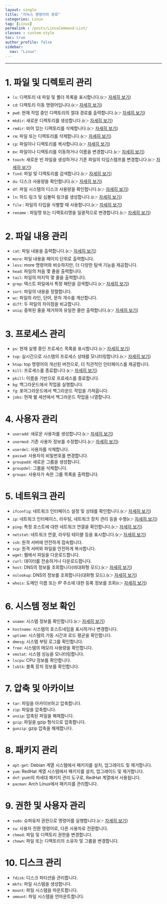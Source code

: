 ```yaml
---
layout: single
title: "리눅스 명령어의 종류"
categories: Linux
tag: [Linux]
permalink : /posts/LinuxCommand-List/
classes : custom-style
toc: true
author_profile: false
sidebar:
  nav: "Linux"
---
```


<hr>

# 1. 파일 및 디렉토리 관리

- `ls`: 디렉토리 내 파일 및 폴더 목록을 표시합니다.(👉 [자세히 보기](https://ehdgur5123.github.io/posts/LinuxCommand-ls))
- `cd`: 디렉토리 이동 명령어입니다.(👉 [자세히 보기](https://ehdgur5123.github.io/posts/LinuxCommand-cd))
- `pwd`: 현재 작업 중인 디렉토리의 절대 경로를 출력합니다.(👉 [자세히 보기](https://ehdgur5123.github.io/posts/LinuxCommand-pwd))
- `mkdir`: 새로운 디렉토리를 생성합니다.(👉 [자세히 보기](https://ehdgur5123.github.io/posts/LinuxCommand-mkdir))
- `rmdir`: 비어 있는 디렉토리를 삭제합니다.(👉 [자세히 보기](https://ehdgur5123.github.io/posts/LinuxCommand-rmdir))
- `rm`: 파일 또는 디렉토리를 삭제합니다.(👉 [자세히 보기](https://ehdgur5123.github.io/posts/LinuxCommand-rm))
- `cp`: 파일이나 디렉토리를 복사합니다.(👉 [자세히 보기](https://ehdgur5123.github.io/posts/LinuxCommand-cp))
- `mv`: 파일이나 디렉토리를 이동하거나 이름을 변경합니다.(👉 [자세히 보기](https://ehdgur5123.github.io/posts/LinuxCommand-mv))
- `touch`: 새로운 빈 파일을 생성하거나 기존 파일의 타임스탬프를 변경합니다.(👉 [자세히 보기](https://ehdgur5123.github.io/posts/LinuxCommand-touch))
- `find`: 파일 및 디렉토리를 검색합니다.(👉 [자세히 보기](https://ehdgur5123.github.io/posts/LinuxCommand-find))
- `du`: 디스크 사용량을 확인합니다.(👉 [자세히 보기](https://ehdgur5123.github.io/posts/LinuxCommand-du))
- `df`: 파일 시스템의 디스크 사용량을 확인합니다.(👉 [자세히 보기](https://ehdgur5123.github.io/posts/LinuxCommand-df))
- `ln`: 하드 링크 및 심볼릭 링크를 생성합니다.(👉 [자세히 보기](https://ehdgur5123.github.io/posts/LinuxCommand-ln))
- `file` : 파일의 타입을 식별할 때 사용합니다.(👉 [자세히 보기](https://ehdgur5123.github.io/posts/LinuxCommand-file))
- `rename` : 파일명 또는 디렉토리명을 일괄적으로 변경합니다.(👉 [자세히 보기](https://ehdgur5123.github.io/posts/LinuxCommand-rename))

# 2. 파일 내용 관리

- `cat`: 파일 내용을 출력합니다.(👉 [자세히 보기](https://ehdgur5123.github.io/posts/LinuxCommand-cat))
- `more`: 파일 내용을 페이지 단위로 출력합니다.
- `less`: more 명령어와 비슷하지만, 더 다양한 탐색 기능을 제공합니다.
- `head`: 파일의 처음 몇 줄을 출력합니다.
- `tail`: 파일의 마지막 몇 줄을 출력합니다.
- `grep`: 텍스트 파일에서 특정 패턴을 검색합니다.(👉 [자세히 보기](https://ehdgur5123.github.io/posts/LinuxCommand-grep))
- `sort`: 파일의 내용을 정렬합니다.
- `wc`: 파일의 라인, 단어, 문자 개수를 계산합니다.
- `diff`: 두 파일의 차이점을 비교합니다.
- `uniq`: 중복된 줄을 제거하여 유일한 줄만 출력합니다.(👉 [자세히 보기](https://ehdgur5123.github.io/posts/LinuxCommand-uniq))

# 3. 프로세스 관리

- `ps`: 현재 실행 중인 프로세스 목록을 표시합니다.(👉 [자세히 보기](https://ehdgur5123.github.io/posts/LinuxCommand-ps))
- `top`: 실시간으로 시스템의 프로세스 상태를 모니터링합니다.(👉 [자세히 보기](https://ehdgur5123.github.io/posts/LinuxCommand-top))
- `htop`: top 명령어의 개선된 버전으로, 더 직관적인 인터페이스를 제공합니다.
- `kill`: 프로세스를 종료합니다.(👉 [자세히 보기](https://ehdgur5123.github.io/posts/LinuxCommand-kill))
- `pkill`: 이름을 기반으로 프로세스를 종료합니다.
- `bg`: 백그라운드에서 작업을 실행합니다.
- `fg`: 포어그라운드에서 백그라운드 작업을 가져옵니다.
- `jobs`: 현재 쉘 세션에서 백그라운드 작업을 나열합니다.

# 4. 사용자 관리

- `useradd`: 새로운 사용자를 생성합니다.(👉 [자세히 보기](https://ehdgur5123.github.io/posts/LinuxCommand-useradd))
- `usermod`: 기존 사용자 정보를 수정합니다.(👉 [자세히 보기](https://ehdgur5123.github.io/posts/LinuxCommand-usermod))
- `userdel`: 사용자를 삭제합니다.
- `passwd`: 사용자의 비밀번호를 변경합니다.
- `groupadd`: 새로운 그룹을 생성합니다.
- `groupdel`: 그룹을 삭제합니다.
- `groups`: 사용자가 속한 그룹 목록을 출력합니다.

# 5. 네트워크 관리

- `ifconfig`: 네트워크 인터페이스 설정 및 상태를 확인합니다.(👉 [자세히 보기](https://ehdgur5123.github.io/posts/LinuxCommand-ifconfig))
- `ip`: 네트워크 인터페이스, 라우팅, 네트워크 장치 관리 등을 수행(👉 [자세히 보기](https://ehdgur5123.github.io/posts/LinuxCommand-ip))
- `ping`: 특정 호스트에 대한 네트워크 연결을 확인합니다.(👉 [자세히 보기](https://ehdgur5123.github.io/posts/LinuxCommand-ping))
- `netstat`: 네트워크 연결, 라우팅 테이블 등을 표시합니다.(👉 [자세히 보기](https://ehdgur5123.github.io/posts/LinuxCommand-netstat))
- `ssh`: 원격 서버에 안전하게 접속합니다.
- `scp`: 원격 서버와 파일을 안전하게 복사합니다.
- `wget`: 웹에서 파일을 다운로드합니다.
- `curl`: 데이터를 전송하거나 다운로드합니다.
- `host`: DNS의 정보를 조회합니다(비대화형 모드).(👉 [자세히 보기](https://ehdgur5123.github.io/posts/LinuxCommand-host))
- `nslookup`: DNS의 정보를 조회합니다(대화형 모드).(👉 [자세히 보기](https://ehdgur5123.github.io/posts/LinuxCommand-nslookup))
- `whois`: 도메인 이름 또는 IP 주소에 대한 등록 정보를 조회(👉 [자세히 보기](https://ehdgur5123.github.io/posts/LinuxCommand-whois))

# 6. 시스템 정보 확인

- `uname`: 시스템 정보를 확인합니다.(👉 [자세히 보기](https://ehdgur5123.github.io/posts/LinuxCommand-uname))
- `hostname`: 시스템의 호스트네임을 표시하거나 변경합니다.
- `uptime`: 시스템의 가동 시간과 로드 평균을 확인합니다.
- `dmesg`: 시스템 부팅 로그를 확인합니다.
- `free`: 시스템의 메모리 사용량을 확인합니다.
- `vmstat`: 시스템 성능을 모니터링합니다.
- `lscpu`: CPU 정보를 확인합니다.
- `lsblk`: 블록 장치 정보를 확인합니다.

# 7. 압축 및 아카이브

- `tar`: 파일을 아카이브하고 압축합니다.
- `zip`: 파일을 압축합니다.
- `unzip`: 압축된 파일을 해제합니다.
- `gzip`: 파일을 gzip 형식으로 압축합니다.
- `gunzip`: gzip 압축을 해제합니다.

# 8. 패키지 관리

- `apt-get`: Debian 계열 시스템에서 패키지를 설치, 업그레이드 및 제거합니다.
- `yum`: RedHat 계열 시스템에서 패키지를 설치, 업그레이드 및 제거합니다.
- `dnf`: yum의 차세대 패키지 관리 도구로, RedHat 계열에서 사용됩니다.
- `pacman`: Arch Linux에서 패키지를 관리합니다.

# 9. 권한 및 사용자 관리
- `sudo`: 슈퍼유저 권한으로 명령어를 실행합니다.(👉 [자세히 보기](https://ehdgur5123.github.io/posts/LinuxCommand-sudo))
- `su`: 사용자 전환 명령어로, 다른 사용자로 전환합니다.
- `chmod`: 파일 및 디렉토리 권한을 변경합니다.
- `chown`: 파일 또는 디렉토리의 소유자 및 그룹을 변경합니다.

# 10. 디스크 관리
- `fdisk`: 디스크 파티션을 관리합니다.
- `mkfs`: 파일 시스템을 생성합니다.
- `mount`: 파일 시스템을 마운트합니다.
- `umount`: 파일 시스템을 언마운트합니다.